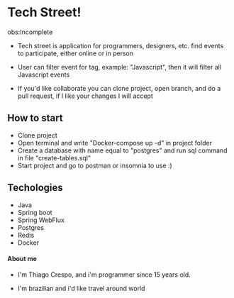 # Tech Street!
obs:Incomplete

* Tech street is application for programmers, designers, etc. find events to participate, either online or in person

* User can filter event for tag, example: "Javascript", then it will filter all Javascript events

* If you'd like collaborate you can clone project, open branch, and do a pull request, if I like your changes I will accept 

## How to start

* Clone project
* Open terminal and write "Docker-compose up -d" in project folder
* Create a database with name equal to "postgres" and run sql command in file  "create-tables.sql"
* Start project and go to postman or insomnia to use :)

## Techologies

* Java
* Spring boot
* Spring WebFlux
* Postgres
* Redis
* Docker

#### About me

* I'm Thiago Crespo, and i'm programmer since 15 years old.

* I'm brazilian and i'd like travel around world 
